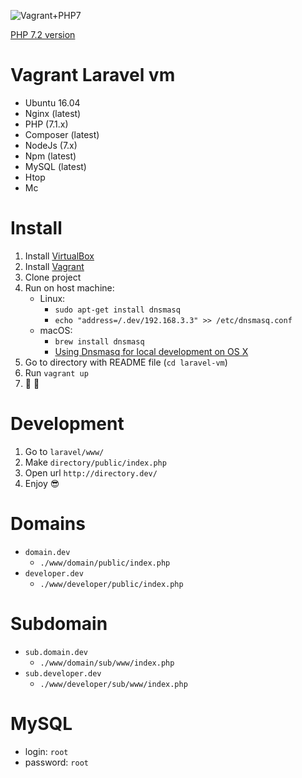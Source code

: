 ![Vagrant+PHP7](https://i.imgur.com/u1Rd6gQ.png)

[PHP 7.2 version](https://github.com/uonick/laravel-vm)

# Vagrant Laravel vm

* Ubuntu 16.04
* Nginx (latest)
* PHP (7.1.x)
* Composer (latest)
* NodeJs (7.x)
* Npm (latest)
* MySQL (latest)
* Htop
* Mc

# Install
1. Install [VirtualBox](https://www.virtualbox.org/wiki/Downloads)
2. Install [Vagrant](https://www.vagrantup.com/)
3. Clone project
4. Run on host machine:
    * Linux:
        * `sudo apt-get install dnsmasq`
        * `echo "address=/.dev/192.168.3.3" >> /etc/dnsmasq.conf`
    * macOS:
        * `brew install dnsmasq`
        * [Using Dnsmasq for local development on OS X](https://passingcuriosity.com/2013/dnsmasq-dev-osx/)
5. Go to directory with README file (`cd laravel-vm`)
6. Run `vagrant up`
7. :tada: :balloon:


# Development
1. Go to `laravel/www/`
2. Make `directory/public/index.php`
3. Open url `http://directory.dev/`
4. Enjoy :sunglasses:

# Domains
* `domain.dev`
  * `./www/domain/public/index.php`
* `developer.dev`
  * `./www/developer/public/index.php`

# Subdomain
* `sub.domain.dev`
  * `./www/domain/sub/www/index.php`
* `sub.developer.dev`
  * `./www/developer/sub/www/index.php`

# MySQL
* login: `root`
* password: `root`
